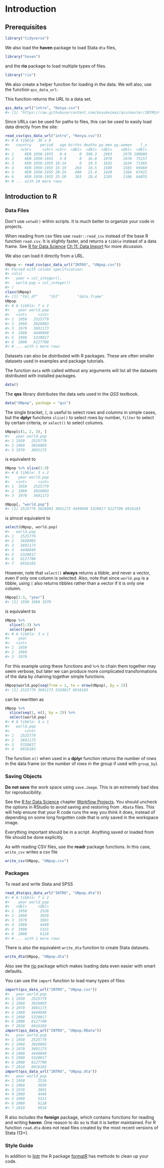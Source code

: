 
# Introduction

## Prerequisites


```r
library("tidyverse")
```
We also load the **haven** package to load Stata `dta` files,

```r
library("haven")
```
and the **rio** package to load multiple types of files.

```r
library("rio")
```
We also create a helper function for loading in the data.
We will also, use the function `qss_data_url`:



This function returns the URL to a data set.

```r
qss_data_url("intro", "Kenya.csv")
#> [1] "https://raw.githubusercontent.com/kosukeimai/qss/master/INTRO/Kenya.csv"
```
Since URLs can be used for paths to files, this can be used to easily load data directly from the site:

```r
read_csv(qss_data_url("intro", "Kenya.csv"))
#> # A tibble: 30 x 8
#>   country    period   age births deaths py.men py.women    l_x
#>     <chr>     <chr> <chr>  <dbl>  <dbl>  <dbl>    <dbl>  <dbl>
#> 1     KEN 1950-1955   0-4      0  398.3   2983     2978 100000
#> 2     KEN 1950-1955   5-9      0   36.8   1978     1970  75157
#> 3     KEN 1950-1955 10-14      0   19.5   1635     1634  71365
#> 4     KEN 1950-1955 15-19    264   18.5   1589     1565  69469
#> 5     KEN 1950-1955 20-24    486   21.4   1428     1364  67421
#> 6     KEN 1950-1955 25-29    383   20.4   1205     1106  64855
#> # ... with 24 more rows
```



## Introduction to R

### Data Files

Don't use `setwd()` within scripts.
It is much better to organize your code in projects.

When reading from csv files use `readr::read_csv` instead of the base R function `read.csv`. 
It is slightly faster, and returns a `tibble` instead of a data frame.
See [R for Data Science](http://r4ds.had.co.nz/) [Ch 11: Data Import](http://r4ds.had.co.nz/tibbles.html#introduction-4)
for more dicussion.

We also can load it directly from a URL.

```r
UNpop <- read_csv(qss_data_url("INTRO", "UNpop.csv"))
#> Parsed with column specification:
#> cols(
#>   year = col_integer(),
#>   world.pop = col_integer()
#> )
class(UNpop)
#> [1] "tbl_df"     "tbl"        "data.frame"
UNpop
#> # A tibble: 7 x 2
#>    year world.pop
#>   <int>     <int>
#> 1  1950   2525779
#> 2  1960   3026003
#> 3  1970   3691173
#> 4  1980   4449049
#> 5  1990   5320817
#> 6  2000   6127700
#> # ... with 1 more rows
```


Datasets can also be distributed with R packages. 
These are often smaller datasets used in examples and package tutorials.

The function `data` with called without any arguments will list all the datasets distributed with installed packages.

```r
data()
```
The **qss** library distributes the data sets used in the *QSS* textbook.

```r
data("UNpop", package = "qss")
```

The single bracket, `[`, is useful to select rows and columns in simple cases,
but the **dplyr** functions `slice()` to select rows by number, `filter` to select by certain criteria, or `select()` to select columns.


```r
UNpop[c(1, 2, 3), ]
#>   year world.pop
#> 1 1950   2525779
#> 2 1960   3026003
#> 3 1970   3691173
```
is equivalent to 

```r
UNpop %>% slice(1:3)
#> # A tibble: 3 x 2
#>    year world.pop
#>   <int>     <int>
#> 1  1950   2525779
#> 2  1960   3026003
#> 3  1970   3691173
```


```r
UNpop[, "world.pop"]
#> [1] 2525779 3026003 3691173 4449049 5320817 6127700 6916183
```
is almost equivalent to 

```r
select(UNpop, world.pop)
#>   world.pop
#> 1   2525779
#> 2   3026003
#> 3   3691173
#> 4   4449049
#> 5   5320817
#> 6   6127700
#> 7   6916183
```
However, note that `select()` **always** returns a tibble, and never a vector, 
even if only one column is selected.
Also, note that since `world.pop` is a tibble, using `[` also returns tibbles 
rather than a vector if it is only one column.


```r
UNpop[1:3, "year"]
#> [1] 1950 1960 1970
```
is equivalent to 

```r
UNpop %>%
  slice(1:3) %>%
  select(year)
#> # A tibble: 3 x 1
#>    year
#>   <int>
#> 1  1950
#> 2  1960
#> 3  1970
```
For this example using these functions and `%>%` to chain them together may seem verbose, but later we can produce more complicated transformations of the data by chaining together simple functions.


```r
UNpop$world.pop[seq(from = 1, to = nrow(UNpop), by = 2)]
#> [1] 2525779 3691173 5320817 6916183
```
can be rewritten as

```r
UNpop %>%
  slice(seq(1, n(), by = 2)) %>%
  select(world.pop) 
#> # A tibble: 4 x 1
#>   world.pop
#>       <int>
#> 1   2525779
#> 2   3691173
#> 3   5320817
#> 4   6916183
```

The function `n()` when used in a **dplyr** function returns the number of rows
in the data frame (or the number of rows in the group if used with `group_by`).



### Saving Objects

**Do not save** the work space using `save.image`.
This is an extremely bad idea for reproducibility.

See the [R for Data Science](http://r4ds.had.co.nz/) chapter [Workflow Projects](http://r4ds.had.co.nz/workflow-projects.html). 
You should uncheck the options in RStudio to avoid saving and restoring from `.RData` files. 
This will help ensure that your R code runs the way you think it does, instead of depending on some long forgotten code that is only saved in the workspace image. 

Everything important should be in a script. Anything saved or loaded from file
should be done explicitly.

As with reading CSV files, use the **readr** package functions. 
In this case, `write_csv` writes a csv file

```r
write_csv(UNpop, "UNpop.csv")
```


### Packages

To read and write Stata and SPSS 


```r
read_dta(qss_data_url("INTRO", "UNpop.dta"))
#> # A tibble: 7 x 2
#>    year world_pop
#>   <dbl>     <dbl>
#> 1  1950      2526
#> 2  1960      3026
#> 3  1970      3691
#> 4  1980      4449
#> 5  1990      5321
#> 6  2000      6128
#> # ... with 1 more rows
```

There is also the equivalent `write_dta` function to create Stata datasets.

```r
write_dta(UNpop, "UNpop.dta")
```

Also see the [rio](https://cran.r-project.org/package=rio) package which makes loading data even easier with smart defaults.

You can use the `import` function to load many types of files:

```r
import(qss_data_url("INTRO", "UNpop.csv"))
#>   year world.pop
#> 1 1950   2525779
#> 2 1960   3026003
#> 3 1970   3691173
#> 4 1980   4449049
#> 5 1990   5320817
#> 6 2000   6127700
#> 7 2010   6916183
import(qss_data_url("INTRO", "UNpop.RData"))
#>   year world.pop
#> 1 1950   2525779
#> 2 1960   3026003
#> 3 1970   3691173
#> 4 1980   4449049
#> 5 1990   5320817
#> 6 2000   6127700
#> 7 2010   6916183
import(qss_data_url("INTRO", "UNpop.dta"))
#>   year world_pop
#> 1 1950      2526
#> 2 1960      3026
#> 3 1970      3691
#> 4 1980      4449
#> 5 1990      5321
#> 6 2000      6128
#> 7 2010      6916
```

R also includes the **foreign** package, which contains functions for reading and writing  **haven**. 
One reason to do so is that it is better maintained. 
For  R function `read.dta` does not read files created by the most recent versions of Stata (13+).


### Style Guide


In addition to [lintr](https://cran.r-project.org/package=lintr) the R package [formatR](https://cran.r-project.org/package=formatR) has methods to clean up your code.

